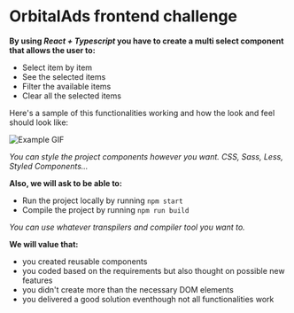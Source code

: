 # OrbitalAds frontend challenge

**By using *React + Typescript* you have to create a multi select component that allows the user to:**
- Select item by item
- See the selected items
- Filter the available items
- Clear all the selected items

Here's a sample of this functionalities working and how the look and feel should look like:

![Example GIF](./example.gif)

_You can style the project components however you want. CSS, Sass, Less, Styled Components..._

**Also, we will ask to be able to:**
- Run the project locally by running `npm start`
- Compile the project by running `npm run build`

_You can use whatever transpilers and compiler tool you want to._

**We will value that:**
- you created reusable components
- you coded based on the requirements but also thought on possible new features
- you didn't create more than the necessary DOM elements
- you delivered a good solution eventhough not all functionalities work
